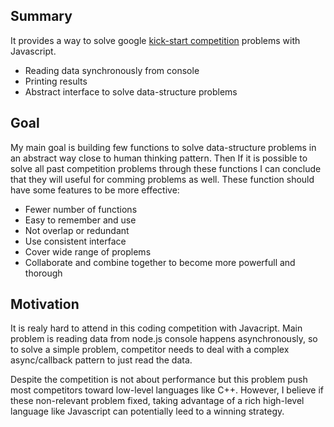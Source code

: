 
## Summary
It provides a way to solve google [kick-start competition](https://codingcompetitions.withgoogle.com/kickstart) problems with Javascript.
- Reading data synchronously from console
- Printing results
- Abstract interface to solve data-structure problems

## Goal
My main goal is building few functions to solve data-structure problems in an abstract way close to human thinking pattern. Then If it is possible to solve all past competition problems through these functions I can conclude that they will useful for comming problems as well. These function should have some features to be more effective:
- Fewer number of functions
- Easy to remember and use
- Not overlap or redundant
- Use consistent interface
- Cover wide range of proplems
- Collaborate and combine together to become more powerfull and thorough

## Motivation
It is realy hard to attend in this coding competition with Javacript. Main problem is reading data from node.js console happens asynchronously, so to solve a simple problem, competitor needs to deal with a complex async/callback pattern to just read the data. 

Despite the competition is not about performance but this problem push most competitors toward low-level languages like C++. However, I believe if these non-relevant problem fixed, taking advantage of a rich high-level language like Javascript can potentially leed to a winning strategy.
